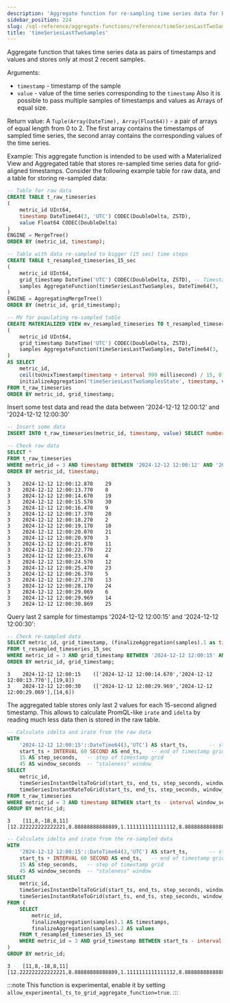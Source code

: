 ```yaml
---
description: 'Aggregate function for re-sampling time series data for PromQL-like irate and idelta calculation'
sidebar_position: 224
slug: /sql-reference/aggregate-functions/reference/timeSeriesLastTwoSamples
title: 'timeSeriesLastTwoSamples'
---
```


Aggregate function that takes time series data as pairs of timestamps and values and stores only at most 2 recent samples.

Arguments:
- `timestamp` - timestamp of the sample
- `value` - value of the time series corresponding to the `timestamp`
Also it is possible to pass multiple samples of timestamps and values as Arrays of equal size.

Return value:
A `Tuple(Array(DateTime), Array(Float64))` - a pair of arrays of equal length from 0 to 2. The first array contains the timestamps of sampled time series, the second array contains the corresponding values of the time series.

Example:
This aggregate function is intended to be used with a Materialized View and Aggregated table that stores re-sampled time series data for grid-aligned timestamps.
Consider the following example table for raw data, and a table for storing re-sampled data:

```sql
-- Table for raw data
CREATE TABLE t_raw_timeseries
(
    metric_id UInt64,
    timestamp DateTime64(3, 'UTC') CODEC(DoubleDelta, ZSTD),
    value Float64 CODEC(DoubleDelta)
)
ENGINE = MergeTree()
ORDER BY (metric_id, timestamp);

-- Table with data re-sampled to bigger (15 sec) time steps
CREATE TABLE t_resampled_timeseries_15_sec
(
    metric_id UInt64,
    grid_timestamp DateTime('UTC') CODEC(DoubleDelta, ZSTD), -- Timestamp aligned to 15 sec
    samples AggregateFunction(timeSeriesLastTwoSamples, DateTime64(3, 'UTC'), Float64)
)
ENGINE = AggregatingMergeTree()
ORDER BY (metric_id, grid_timestamp);

-- MV for populating re-sampled table
CREATE MATERIALIZED VIEW mv_resampled_timeseries TO t_resampled_timeseries_15_sec
(
    metric_id UInt64,
    grid_timestamp DateTime('UTC') CODEC(DoubleDelta, ZSTD),
    samples AggregateFunction(timeSeriesLastTwoSamples, DateTime64(3, 'UTC'), Float64)
)
AS SELECT
    metric_id,
    ceil(toUnixTimestamp(timestamp + interval 999 millisecond) / 15, 0) * 15 AS grid_timestamp,   -- Round timestamp up to the next grid point
    initializeAggregation('timeSeriesLastTwoSamplesState', timestamp, value) AS samples
FROM t_raw_timeseries
ORDER BY metric_id, grid_timestamp;
```

Insert some test data and read the data between '2024-12-12 12:00:12' and '2024-12-12 12:00:30'
```sql
-- Insert some data
INSERT INTO t_raw_timeseries(metric_id, timestamp, value) SELECT number%10 AS metric_id, '2024-12-12 12:00:00'::DateTime64(3, 'UTC') + interval ((number/10)%100)*900 millisecond as timestamp, number%3+number%29 AS value FROM numbers(1000);

-- Check raw data
SELECT *
FROM t_raw_timeseries
WHERE metric_id = 3 AND timestamp BETWEEN '2024-12-12 12:00:12' AND '2024-12-12 12:00:31'
ORDER BY metric_id, timestamp;
```

```response
3    2024-12-12 12:00:12.870    29
3    2024-12-12 12:00:13.770    8
3    2024-12-12 12:00:14.670    19
3    2024-12-12 12:00:15.570    30
3    2024-12-12 12:00:16.470    9
3    2024-12-12 12:00:17.370    20
3    2024-12-12 12:00:18.270    2
3    2024-12-12 12:00:19.170    10
3    2024-12-12 12:00:20.070    21
3    2024-12-12 12:00:20.970    3
3    2024-12-12 12:00:21.870    11
3    2024-12-12 12:00:22.770    22
3    2024-12-12 12:00:23.670    4
3    2024-12-12 12:00:24.570    12
3    2024-12-12 12:00:25.470    23
3    2024-12-12 12:00:26.370    5
3    2024-12-12 12:00:27.270    13
3    2024-12-12 12:00:28.170    24
3    2024-12-12 12:00:29.069    6
3    2024-12-12 12:00:29.969    14
3    2024-12-12 12:00:30.869    25
```

Query last 2 sample for timestamps '2024-12-12 12:00:15' and '2024-12-12 12:00:30':
```sql
-- Check re-sampled data
SELECT metric_id, grid_timestamp, (finalizeAggregation(samples).1 as timestamp, finalizeAggregation(samples).2 as value) 
FROM t_resampled_timeseries_15_sec
WHERE metric_id = 3 AND grid_timestamp BETWEEN '2024-12-12 12:00:15' AND '2024-12-12 12:00:30'
ORDER BY metric_id, grid_timestamp;
```

```response
3    2024-12-12 12:00:15    (['2024-12-12 12:00:14.670','2024-12-12 12:00:13.770'],[19,8])
3    2024-12-12 12:00:30    (['2024-12-12 12:00:29.969','2024-12-12 12:00:29.069'],[14,6])
```

The aggregated table stores only last 2 values for each 15-second aligned timestamp. This allows to calculate PromQL-like `irate` and `idelta` by reading much less data then is stored in the raw table.

```sql
-- Calculate idelta and irate from the raw data
WITH
    '2024-12-12 12:00:15'::DateTime64(3,'UTC') AS start_ts,       -- start of timestamp grid
    start_ts + INTERVAL 60 SECOND AS end_ts,   -- end of timestamp grid
    15 AS step_seconds,   -- step of timestamp grid
    45 AS window_seconds  -- "staleness" window
SELECT
    metric_id,
    timeSeriesInstantDeltaToGrid(start_ts, end_ts, step_seconds, window_seconds)(timestamp, value),
    timeSeriesInstantRateToGrid(start_ts, end_ts, step_seconds, window_seconds)(timestamp, value)
FROM t_raw_timeseries
WHERE metric_id = 3 AND timestamp BETWEEN start_ts - interval window_seconds seconds AND end_ts
GROUP BY metric_id;
```

```response
3    [11,8,-18,8,11]    [12.222222222222221,8.88888888888889,1.1111111111111112,8.88888888888889,12.222222222222221]
```

```sql
-- Calculate idelta and irate from the re-sampled data
WITH
    '2024-12-12 12:00:15'::DateTime64(3,'UTC') AS start_ts,       -- start of timestamp grid
    start_ts + INTERVAL 60 SECOND AS end_ts,   -- end of timestamp grid
    15 AS step_seconds,   -- step of timestamp grid
    45 AS window_seconds  -- "staleness" window
SELECT
    metric_id,
    timeSeriesInstantDeltaToGrid(start_ts, end_ts, step_seconds, window_seconds)(timestamps, values),
    timeSeriesInstantRateToGrid(start_ts, end_ts, step_seconds, window_seconds)(timestamps, values)
FROM (
    SELECT
        metric_id,
        finalizeAggregation(samples).1 AS timestamps,
        finalizeAggregation(samples).2 AS values
    FROM t_resampled_timeseries_15_sec
    WHERE metric_id = 3 AND grid_timestamp BETWEEN start_ts - interval window_seconds seconds AND end_ts
)
GROUP BY metric_id;
```

```response
3    [11,8,-18,8,11]    [12.222222222222221,8.88888888888889,1.1111111111111112,8.88888888888889,12.222222222222221]
```

:::note
This function is experimental, enable it by setting `allow_experimental_ts_to_grid_aggregate_function=true`.
:::
